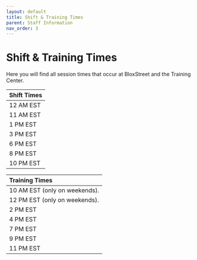 ```yaml
---
layout: default
title: Shift & Training Times
parent: Staff Information
nav_order: 3
---
```


# Shift & Training Times
Here you will find all session times that occur at BloxStreet and the Training Center.

| Shift Times | 
|:------------| 
| 12 AM EST | 
| 11 AM EST |
| 1 PM EST |
| 3 PM EST |
| 6 PM EST |
| 8 PM EST |
| 10 PM EST |


| Training Times | 
|:------------| 
| 10 AM EST (only on weekends). |
| 12 PM EST (only on weekends). |
| 2 PM EST |
| 4 PM EST |
| 7 PM EST |
| 9 PM EST |
| 11 PM EST |
